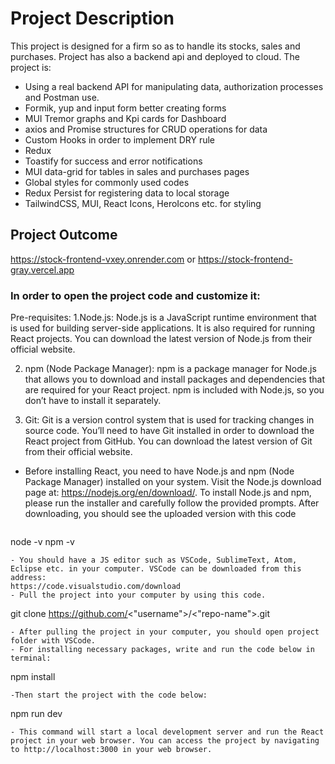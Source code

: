 # Project Description
This project is designed for a firm so as to handle its stocks, sales and purchases. Project has also a backend api and deployed to cloud. The project is:

- Using a real backend API for manipulating data, authorization processes and Postman use.
- Formik, yup and input form better creating forms
- MUI Tremor graphs and Kpi cards for Dashboard
- axios and Promise structures for CRUD operations for data
- Custom Hooks in order to implement DRY rule
- Redux
- Toastify for success and error notifications
- MUI data-grid for tables in sales and purchases pages
- Global styles for commonly used codes
- Redux Persist for registering data to local storage
- TailwindCSS, MUI, React Icons, HeroIcons etc. for styling

## Project Outcome
https://stock-frontend-vxey.onrender.com
or 
https://stock-frontend-gray.vercel.app

### In order to open the project code and customize it:
Pre-requisites:
1.Node.js: Node.js is a JavaScript runtime environment that is used for building server-side applications. It is also required for running React projects. You can download the latest version of Node.js from their official website.

2. npm (Node Package Manager): npm is a package manager for Node.js that allows you to download and install packages and dependencies that are required for your React project. npm is included with Node.js, so you don’t have to install it separately.

3. Git: Git is a version control system that is used for tracking changes in source code. You’ll need to have Git installed in order to download the React project from GitHub. You can download the latest version of Git from their official website.

- Before installing React, you need to have Node.js and npm (Node Package Manager) installed on your system. Visit the Node.js download page at: https://nodejs.org/en/download/. To install Node.js and npm, please run the installer and carefully follow the provided prompts.
After downloading, you should see the uploaded version with this code
  ```
node -v npm -v
  ```
- You should have a JS editor such as VSCode, SublimeText, Atom, Eclipse etc. in your computer. VSCode can be downloaded from this address:
  https://code.visualstudio.com/download
- Pull the project into your computer by using this code.
```
git clone https://github.com/<"username">/<"repo-name">.git
```
- After pulling the project in your computer, you should open project folder with VSCode.
- For installing necessary packages, write and run the code below in terminal:
  ```
npm install
  ```
-Then start the project with the code below:
```
npm run dev
```
- This command will start a local development server and run the React project in your web browser. You can access the project by navigating to http://localhost:3000 in your web browser.

